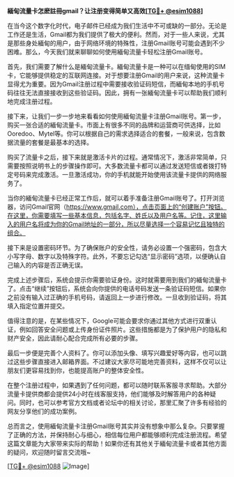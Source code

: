 **緬甸流量卡怎麽註冊gmail？让注册变得简单又高效[[TG💪+ @esim1088](https://t.me/s/esim1088)]**

在当今这个数字化时代，电子邮件已经成为我们生活中不可或缺的一部分。无论是工作还是生活，Gmail都为我们提供了极大的便利。然而，对于一些人来说，尤其是那些身处緬甸的用户，由于网络环境的特殊性，注册Gmail账号可能会遇到不少困难。那么，今天我们就来聊聊如何使用緬甸流量卡轻松注册Gmail账号。

首先，我们需要了解什么是緬甸流量卡。緬甸流量卡是一种可以在缅甸使用的SIM卡，它能够提供稳定的互联网连接。对于想要注册Gmail的用户来说，这种流量卡显得尤为重要。因为Gmail注册过程中需要接收验证码短信，而緬甸本地的手机号码往往无法直接接收到这些验证码。因此，拥有一张緬甸流量卡可以帮助我们顺利地完成注册过程。

接下来，让我们一步一步地来看看如何使用緬甸流量卡注册Gmail账号。第一步，购买一张合适的緬甸流量卡。市面上有很多不同的品牌和运营商可供选择，比如Ooredoo、Mytel等。你可以根据自己的需求选择适合的套餐，一般来说，包含数据流量的套餐是最基本的选择。

购买了流量卡之后，接下来就是激活卡片的过程。通常情况下，激活非常简单，只需要按照说明书上的步骤操作即可。大多数流量卡都可以通过发送短信或者拨打特定号码来完成激活。一旦激活成功，你的手机就能开始使用该流量卡提供的网络服务了。

当你的緬甸流量卡已经正常工作后，就可以着手准备注册Gmail账号了。打开浏览器，访问Gmail官网（https://www.gmail.com），点击页面上的“创建账户”按钮。在这里，你需要填写一些基本信息，包括名字、姓氏以及用户名等。记住，这里输入的用户名将成为你的Gmail地址的一部分，所以尽量选择一个容易记忆且独特的组合。

接下来是设置密码环节。为了确保账户的安全性，请务必设置一个强密码，包含大小写字母、数字以及特殊字符。此外，不要忘记勾选“显示密码”选项，以便确认自己输入的内容是否正确无误。

完成上述步骤后，系统会提示你需要验证身份。这时就需要用到我们的緬甸流量卡了。点击“继续”按钮后，系统会向你提供的电话号码发送一条验证码短信。如果你之前没有输入过正确的手机号码，请返回上一步进行修改。一旦收到验证码，将其填入指定位置并提交。

值得注意的是，在某些情况下，Google可能会要求你通过其他方式进行双重认证，例如回答安全问题或上传身份证件照片。这些措施都是为了保护用户的隐私和财产安全，因此请耐心配合完成所有必要的步骤。

最后一步便是完善个人资料了。你可以添加头像、填写兴趣爱好等内容，也可以跳过这些步骤直接进入邮箱界面。不过建议大家尽可能地完善资料，这样不仅可以让朋友们更容易找到你，也能提高账户的整体安全性。

在整个注册过程中，如果遇到了任何问题，都可以随时联系客服寻求帮助。大部分流量卡提供商都会提供24小时在线客服支持，他们能够及时解答用户的各种疑问。同时，也可以参考官方文档或者论坛中的相关讨论，那里汇聚了许多有经验的网友分享他们的成功案例。

总而言之，使用緬甸流量卡注册Gmail账号其实并没有想象中那么复杂。只要掌握了正确的方法，并保持耐心与细心，相信每位用户都能够顺利完成注册流程。希望这篇文章能为大家带来实际的帮助！如果你还有其他关于緬甸流量卡或者其他方面的疑问，欢迎随时留言交流哦~

[[TG💪+ @esim1088](https://t.me/s/esim1088) ![Image](https://i.postimg.cc/4NQfJmqS/Snipaste-2025-05-13-00-14-12.png)]